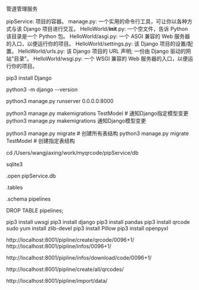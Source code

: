 管道管理服务

pipService: 项目的容器。
manage.py: 一个实用的命令行工具，可让你以各种方式与该 Django 项目进行交互。
HelloWorld/__init__.py: 一个空文件，告诉 Python 该目录是一个 Python 包。
HelloWorld/asgi.py: 一个 ASGI 兼容的 Web 服务器的入口，以便运行你的项目。
HelloWorld/settings.py: 该 Django 项目的设置/配置。
HelloWorld/urls.py: 该 Django 项目的 URL 声明; 一份由 Django 驱动的网站"目录"。
HelloWorld/wsgi.py: 一个 WSGI 兼容的 Web 服务器的入口，以便运行你的项目。




<!-- 项目相关 -->

<!-- django安装 -->
pip3 install Django

<!-- 查看django版本 -->
python3 -m django --version

<!-- 启动django项目 -->
python3 manage.py runserver 0.0.0.0:8000

<!-- 模型变更通知 -->
python3 manage.py makemigrations TestModel  # 通知Django指定模型变更
python3 manage.py makemigrations 通知Django模型变更

<!-- 创建表结构 -->
python3 manage.py migrate   # 创建所有表结构
python3 manage.py migrate TestModel   # 创建指定表结构








<!-- 数据库相关 -->

cd /Users/wangjiaxing/work/myqrcode/pipService/db

<!-- 打开 sqlite -->
sqlite3

<!-- 打开数据库 -->
.open pipService.db

<!-- 查看表 -->
.tables

<!-- 查看表结构 -->
.schema pipelines

<!-- 删除表 -->
DROP TABLE pipelines;




<!-- 部署相关 -->

pip3 install uwsgi
pip3 install django
pip3 install pandas
pip3 install qrcode
sudo yum install zlib-devel 
pip3 install Pillow
pip3 install openpyxl


<!-- 项目相关 -->

<!-- 生成二维码 -->
http://localhost:8001/pipline/create/qrcode/0096+1/
http://localhost:8001/pipline/infos/0096+1/

http://localhost:8001/pipline/infos/download/code/0096+1/

http://localhost:8001/pipline/create/all/qrcodes/

<!-- 导入数据 -->
http://localhost:8001/pipline/import/data/
